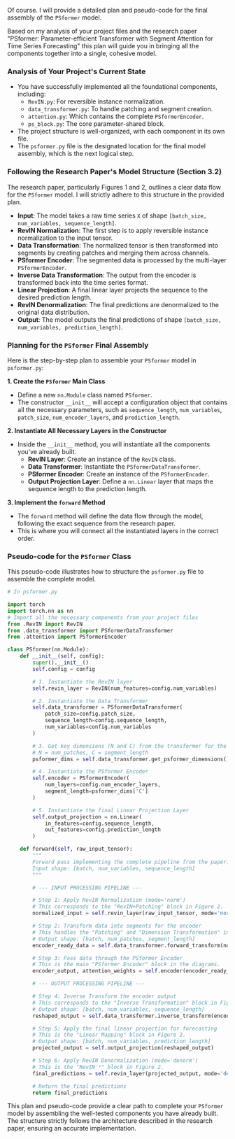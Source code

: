 Of course. I will provide a detailed plan and pseudo-code for the final assembly of the `PSformer` model.

Based on my analysis of your project files and the research paper "PSformer: Parameter-efficient Transformer with Segment Attention for Time Series Forecasting" this plan will guide you in bringing all the components together into a single, cohesive model.

### **Analysis of Your Project's Current State**

*   You have successfully implemented all the foundational components, including:
    *   `RevIN.py`: For reversible instance normalization.
    *   `data_transformer.py`: To handle patching and segment creation.
    *   `attention.py`: Which contains the complete `PSformerEncoder`.
    *   `ps_block.py`: The core parameter-shared block.
*   The project structure is well-organized, with each component in its own file.
*   The `psformer.py` file is the designated location for the final model assembly, which is the next logical step.

### **Following the Research Paper's Model Structure (Section 3.2)**

The research paper, particularly Figures 1 and 2, outlines a clear data flow for the `PSformer` model. I will strictly adhere to this structure in the provided plan.

*   **Input**: The model takes a raw time series `X` of shape `[batch_size, num_variables, sequence_length]`.
*   **RevIN Normalization**: The first step is to apply reversible instance normalization to the input tensor.
*   **Data Transformation**: The normalized tensor is then transformed into segments by creating patches and merging them across channels.
*   **PSformer Encoder**: The segmented data is processed by the multi-layer `PSformerEncoder`.
*   **Inverse Data Transformation**: The output from the encoder is transformed back into the time series format.
*   **Linear Projection**: A final linear layer projects the sequence to the desired prediction length.
*   **RevIN Denormalization**: The final predictions are denormalized to the original data distribution.
*   **Output**: The model outputs the final predictions of shape `[batch_size, num_variables, prediction_length]`.

### **Planning for the `PSformer` Final Assembly**

Here is the step-by-step plan to assemble your `PSformer` model in `psformer.py`:

**1. Create the `PSformer` Main Class**

*   Define a new `nn.Module` class named `PSformer`.
*   The constructor `__init__` will accept a configuration object that contains all the necessary parameters, such as `sequence_length`, `num_variables`, `patch_size`, `num_encoder_layers`, and `prediction_length`.

**2. Instantiate All Necessary Layers in the Constructor**

*   Inside the `__init__` method, you will instantiate all the components you've already built.
    *   **RevIN Layer**: Create an instance of the `RevIN` class.
    *   **Data Transformer**: Instantiate the `PSformerDataTransformer`.
    *   **PSformer Encoder**: Create an instance of the `PSformerEncoder`.
    *   **Output Projection Layer**: Define a `nn.Linear` layer that maps the sequence length to the prediction length.

**3. Implement the `forward` Method**

*   The `forward` method will define the data flow through the model, following the exact sequence from the research paper.
*   This is where you will connect all the instantiated layers in the correct order.

### **Pseudo-code for the `PSformer` Class**

This pseudo-code illustrates how to structure the `psformer.py` file to assemble the complete model.

```python
# In psformer.py

import torch
import torch.nn as nn
# Import all the necessary components from your project files
from .RevIN import RevIN
from .data_transformer import PSformerDataTransformer
from .attention import PSformerEncoder

class PSformer(nn.Module):
    def __init__(self, config):
        super().__init__()
        self.config = config

        # 1. Instantiate the RevIN layer
        self.revin_layer = RevIN(num_features=config.num_variables)

        # 2. Instantiate the Data Transformer
        self.data_transformer = PSformerDataTransformer(
            patch_size=config.patch_size,
            sequence_length=config.sequence_length,
            num_variables=config.num_variables
        )

        # 3. Get key dimensions (N and C) from the transformer for the encoder
        # N = num_patches, C = segment_length
        psformer_dims = self.data_transformer.get_psformer_dimensions()

        # 4. Instantiate the PSformer Encoder
        self.encoder = PSformerEncoder(
            num_layers=config.num_encoder_layers,
            segment_length=psformer_dims['C']
        )

        # 5. Instantiate the final Linear Projection Layer
        self.output_projection = nn.Linear(
            in_features=config.sequence_length,
            out_features=config.prediction_length
        )

    def forward(self, raw_input_tensor):
        """
        Forward pass implementing the complete pipeline from the paper.
        Input shape: [batch, num_variables, sequence_length]
        """

        # --- INPUT PROCESSING PIPELINE ---

        # Step 1: Apply RevIN Normalization (mode='norm')
        # This corresponds to the "RevIN+Patching" block in Figure 2.
        normalized_input = self.revin_layer(raw_input_tensor, mode='norm')

        # Step 2: Transform data into segments for the encoder
        # This handles the "Patching" and "Dimension Transformation" in Figures 1 & 2.
        # Output shape: [batch, num_patches, segment_length]
        encoder_ready_data = self.data_transformer.forward_transform(normalized_input)

        # Step 3: Pass data through the PSformer Encoder
        # This is the main "PSformer Encoder" block in the diagrams.
        encoder_output, attention_weights = self.encoder(encoder_ready_data)

        # --- OUTPUT PROCESSING PIPELINE ---

        # Step 4: Inverse Transform the encoder output
        # This corresponds to the "Inverse Transformation" block in Figure 2.
        # Output shape: [batch, num_variables, sequence_length]
        reshaped_output = self.data_transformer.inverse_transform(encoder_output, self.config.sequence_length)

        # Step 5: Apply the final linear projection for forecasting
        # This is the "Linear Mapping" block in Figure 2.
        # Output shape: [batch, num_variables, prediction_length]
        projected_output = self.output_projection(reshaped_output)

        # Step 6: Apply RevIN Denormalization (mode='denorm')
        # This is the "RevIN⁻¹" block in Figure 2.
        final_predictions = self.revin_layer(projected_output, mode='denorm')

        # Return the final predictions
        return final_predictions

```

This plan and pseudo-code provide a clear path to complete your `PSformer` model by assembling the well-tested components you have already built. The structure strictly follows the architecture described in the research paper, ensuring an accurate implementation.